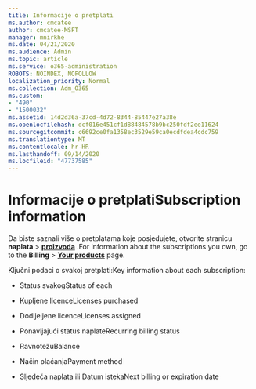 ```yaml
---
title: Informacije o pretplati
ms.author: cmcatee
author: cmcatee-MSFT
manager: mnirkhe
ms.date: 04/21/2020
ms.audience: Admin
ms.topic: article
ms.service: o365-administration
ROBOTS: NOINDEX, NOFOLLOW
localization_priority: Normal
ms.collection: Adm_O365
ms.custom:
- "490"
- "1500032"
ms.assetid: 14d2d36a-37cd-4d72-8344-85447e27a38e
ms.openlocfilehash: dcf016e451cf1d88484578b9bc250fdf2ee11624
ms.sourcegitcommit: c6692ce0fa1358ec3529e59ca0ecdfdea4cdc759
ms.translationtype: MT
ms.contentlocale: hr-HR
ms.lasthandoff: 09/14/2020
ms.locfileid: "47737585"
---
```

# <a name="subscription-information"></a><span data-ttu-id="cf2eb-102">Informacije o pretplati</span><span class="sxs-lookup"><span data-stu-id="cf2eb-102">Subscription information</span></span>

<span data-ttu-id="cf2eb-103">Da biste saznali više o pretplatama koje posjedujete, otvorite stranicu **naplata** \> **[proizvoda](https://go.microsoft.com/fwlink/p/?linkid=842054)** .</span><span class="sxs-lookup"><span data-stu-id="cf2eb-103">For information about the subscriptions you own, go to the **Billing** \> **[Your products](https://go.microsoft.com/fwlink/p/?linkid=842054)** page.</span></span>
  
<span data-ttu-id="cf2eb-104">Ključni podaci o svakoj pretplati:</span><span class="sxs-lookup"><span data-stu-id="cf2eb-104">Key information about each subscription:</span></span>
  
- <span data-ttu-id="cf2eb-105">Status svakog</span><span class="sxs-lookup"><span data-stu-id="cf2eb-105">Status of each</span></span>

- <span data-ttu-id="cf2eb-106">Kupljene licence</span><span class="sxs-lookup"><span data-stu-id="cf2eb-106">Licenses purchased</span></span>

- <span data-ttu-id="cf2eb-107">Dodijeljene licence</span><span class="sxs-lookup"><span data-stu-id="cf2eb-107">Licenses assigned</span></span>

- <span data-ttu-id="cf2eb-108">Ponavljajući status naplate</span><span class="sxs-lookup"><span data-stu-id="cf2eb-108">Recurring billing status</span></span>

- <span data-ttu-id="cf2eb-109">Ravnotežu</span><span class="sxs-lookup"><span data-stu-id="cf2eb-109">Balance</span></span>

- <span data-ttu-id="cf2eb-110">Način plaćanja</span><span class="sxs-lookup"><span data-stu-id="cf2eb-110">Payment method</span></span>

- <span data-ttu-id="cf2eb-111">Sljedeća naplata ili Datum isteka</span><span class="sxs-lookup"><span data-stu-id="cf2eb-111">Next billing or expiration date</span></span>